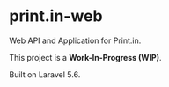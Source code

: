 # print.in-web

Web API and Application for Print.in.

This project is a **Work-In-Progress (WIP)**.

Built on Laravel 5.6.
